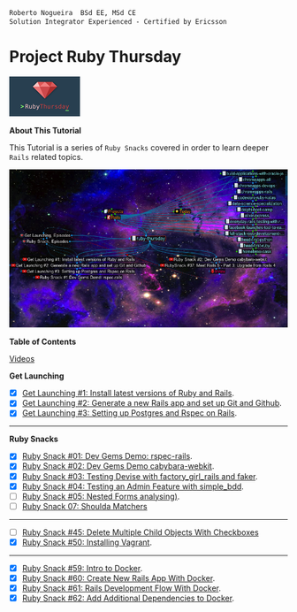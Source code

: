 ```
Roberto Nogueira  BSd EE, MSd CE
Solution Integrator Experienced - Certified by Ericsson
```

# Project Ruby Thursday

![ebook_cover](images/ruby-thursday.png)

**About This Tutorial**

This Tutorial is a series of `Ruby Snacks` covered in order to learn deeper `Rails` related topics.

<img src="images/screenshot.png" style="width: 600px;"/>

**Table of Contents**

[Videos](https://www.youtube.com/channel/UCgbzly83EZoSVjBIf9sNw5A/videos)

__Get Launching__

* [x] [Get Launching #1: Install latest versions of Ruby and Rails](https://www.youtube.com/watch?v=Bw9jfBUQTkc).
* [x] [Get Launching #2: Generate a new Rails app and set up Git and Github](https://www.youtube.com/watch?v=0n7qK75Acl8).
* [x] [Get Launching #3: Setting up Postgres and Rspec on Rails](https://www.youtube.com/watch?v=yOdLXYJHhV8).

---

__Ruby Snacks__

* [x] [Ruby Snack #01: Dev Gems Demo: rspec-rails](https://www.youtube.com/watch?v=fks3yHRYIJs).
* [x] [Ruby Snack #02: Dev Gems Demo cabybara-webkit](https://www.youtube.com/watch?v=0T8bG4Cw60o).
* [x] [Ruby Snack #03: Testing Devise with factory_girl_rails and faker](https://www.youtube.com/watch?v=zS5opOeWFhA).
* [x] [Ruby Snack #04: Testing an Admin Feature with simple_bdd](https://www.youtube.com/watch?v=fWWm7F8GXrg).
* [ ] [Ruby Snack #05: Nested Forms analysing)](https://www.youtube.com/watch?v=jc4oJY_voHE).
* [ ] [Ruby Snack 07: Shoulda Matchers](https://www.youtube.com/watch?v=27NzLFtosXc)

---
* [ ] [Ruby Snack #45: Delete Multiple Child Objects With Checkboxes](https://youtu.be/gh4Hr-dsRuY)
* [x] [Ruby Snack #50: Installing Vagrant](https://www.youtube.com/watch?v=h51_asAs_Zk).

---

* [x] [Ruby Snack #59: Intro to Docker](https://www.youtube.com/watch?v=bRJHdSy-_yg&t=49s).
* [x] [Ruby Snack #60: Create New Rails App With Docker](https://www.youtube.com/watch?v=KH6pcHb6Wug).
* [x] [Ruby Snack #61: Rails Development Flow With Docker](https://www.youtube.com/watch?v=M5YS5_sSwGk&t=8s).
* [x] [Ruby Snack #62: Add Additional Dependencies to Docker](https://www.youtube.com/watch?v=vmjz_I9gAM0).
